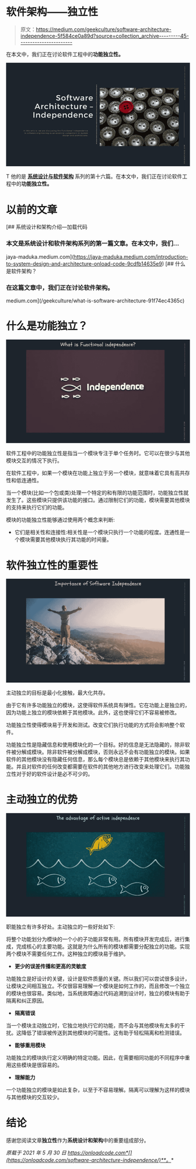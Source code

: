 # 软件架构——独立性

> 原文：<https://medium.com/geekculture/software-architecture-independence-5f584ce0a89d?source=collection_archive---------45----------------------->

在本文中，我们正在讨论软件工程中的**功能独立性。**

![](img/da411ba8b08293aee19b790ca6258df8.png)

T 他的是 [**系统设计与软件架构**](https://onloadcode.com/category/architecture/) 系列的第十六篇。在本文中，我们正在讨论软件工程中的**功能独立性。**

# 以前的文章

[](https://jaya-maduka.medium.com/introduction-to-system-design-and-architecture-onload-code-9cdfb14635e9) [## 系统设计和架构介绍—加载代码

### 本文是系统设计和软件架构系列的第一篇文章。在本文中，我们…

jaya-maduka.medium.com](https://jaya-maduka.medium.com/introduction-to-system-design-and-architecture-onload-code-9cdfb14635e9) [](/geekculture/what-is-software-architecture-91f74ec4365c) [## 什么是软件架构？

### 在这篇文章中，我们正在讨论软件架构。

medium.com](/geekculture/what-is-software-architecture-91f74ec4365c) 

# 什么是功能独立？

![](img/057afe2ef240618bb21e1c8d1910fe5c.png)

软件工程中的功能独立性是指当一个模块专注于单个任务时。它可以在很少与其他模块交互的情况下执行。

在软件工程中，如果一个模块在功能上独立于另一个模块，就意味着它具有高共存性和低连通性。

当一个模块(比如一个包或类)处理一个特定的和有限的功能范围时，功能独立性就发生了。这些模块只提供该功能的接口。通过限制它们的功能，模块需要其他模块的支持来执行它们的功能。

模块的功能独立性能够通过使用两个概念来判断:

*   它们是相关性和连接性:相关性是一个模块只执行一个功能的程度。连通性是一个模块需要其他模块执行其功能的时间量。

# 软件独立性的重要性

![](img/bab6e840f13ba5c10356a277a01bb080.png)

主动独立的目标是最小化接触，最大化共存。

由于它有许多功能独立的模块，这使得软件系统具有弹性。它在功能上是独立的，因为功能上独立的模块依赖于其他模块。此外，这也使得它们不容易被修改。

功能独立性使得模块易于开发和测试。改变它们执行功能的方式将会影响整个软件。

功能独立性是隐藏信息和使用模块化的一个目标。好的信息是无法隐藏的，除非软件被分解成模块。除非软件被分解成模块，否则永远不会有功能独立的模块。如果软件的其他模块没有隐藏任何信息，那么每个模块总是依赖于其他模块来执行其功能。并且对软件的任何改变都需要在软件的其他地方进行改变来处理它们。功能独立性对于好的软件设计是必不可少的。

# 主动独立的优势

![](img/7193e3b3a1a7f07e85b978caa8c1f4e9.png)

职能独立有许多好处。主动独立的一些好处如下:

将整个功能划分为模块的一个小的子功能非常有用。所有模块开发完成后，进行集成，完成核心的主要功能。这就是为什么所有的模块都需要分配独立的功能。实现两个模块不需要任何工作。这种独立的模块易于维护。

*   **更少的误差传播和更高的灵敏度**

功能独立是好设计的关键，设计是软件质量的关键。所以我们可以尝试很多设计，让模块之间相互独立。不仅很容易理解一个模块是如何工作的，而且修改一个独立的模块也很容易。类似地，当系统故障通过代码追溯到设计时，独立的模块有助于隔离和纠正原因。

*   **隔离错误**

当一个模块主动独立时，它独立地执行它的功能，而不会与其他模块有太多的干扰。这降低了错误被传送到其他模块的可能性。这有助于轻松隔离和检测错误。

*   **能够重用模块**

功能独立的模块执行定义明确的特定功能。因此，在需要相同功能的不同程序中重用这些模块是很容易的。

*   **理解能力**

一个功能独立的模块是如此复杂，以至于不容易理解。隔离可以理解为这样的模块与其他模块的交互较少。

# 结论

感谢您阅读文章**独立性**作为**系统设计和架构**中的重要组成部分。

*原载于 2021 年 5 月 30 日 https://onloadcode.com*[](https://onloadcode.com/software-architecture-independence/)**。**